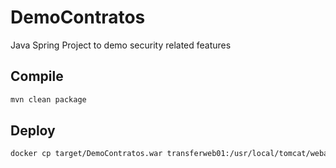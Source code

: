 # DemoContratos
Java Spring Project to demo security related features
## Compile
```sh
mvn clean package
```
## Deploy
```sh
docker cp target/DemoContratos.war transferweb01:/usr/local/tomcat/webapps
```